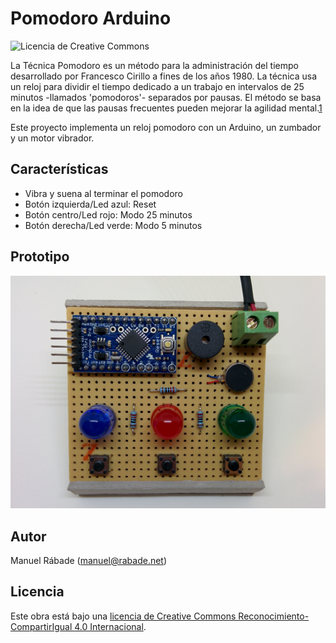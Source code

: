 Pomodoro Arduino
================

![Licencia de Creative Commons](http://i.creativecommons.org/l/by-sa/4.0/80x15.png)

La Técnica Pomodoro es un método para la administración del tiempo
desarrollado por Francesco Cirillo a fines de los años 1980. La técnica
usa un reloj para dividir el tiempo dedicado a un trabajo en intervalos
de 25 minutos -llamados 'pomodoros'- separados por pausas. El método
se basa en la idea de que las pausas frecuentes pueden mejorar la
agilidad mental.[1]

Este proyecto implementa un reloj pomodoro con un Arduino, un zumbador
y un motor vibrador.

[1]: http://en.wikipedia.org/wiki/Pomodoro_Technique

Características
---------------

* Vibra y suena al terminar el pomodoro
* Botón izquierda/Led azul: Reset
* Botón centro/Led rojo: Modo 25 minutos
* Botón derecha/Led verde: Modo 5 minutos

Prototipo
---------

![Prototipo](build/PomodoroArduino.jpg "Prototipo V1")

Autor
-----

Manuel Rábade ([manuel@rabade.net](mailto:manuel@rabade.net))

Licencia
--------

Este obra está bajo una [licencia de Creative Commons
Reconocimiento-CompartirIgual 4.0
Internacional](http://creativecommons.org/licenses/by-sa/4.0/).
